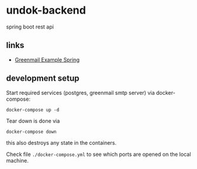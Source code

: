# undok-backend
spring boot rest api

## links

 * [Greenmail Example Spring](https://greenmail-mail-test.github.io/greenmail/#ex_spring)

## development setup

Start required services (postgres, greenmail smtp server) via docker-compose:

```shell
docker-compose up -d
```

Tear down is done via 

```shell
docker-compose down 
```

this also destroys any state in the containers.

Check file `./docker-compose.yml` to see which ports are opened on the local machine.